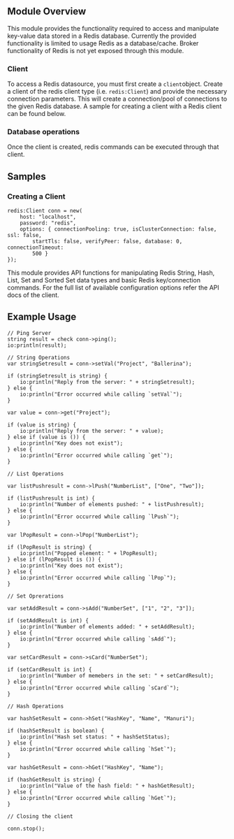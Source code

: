 ## Module Overview

This module provides the functionality required to access and manipulate key-value data stored in a Redis database.
Currently the provided functionality is limited to usage Redis as a database/cache. Broker functionality of Redis is
not yet exposed through this module.

### Client

To access a Redis datasource, you must first create a `client`object. Create a client of the redis client type
(i.e. `redis:Client`) and provide the necessary connection parameters. This will create a connection/pool of
connections to the given Redis database. A sample for creating a client with a Redis client can be found
below.

### Database operations

Once the client is created, redis commands can be executed through that client.

## Samples

### Creating a Client

```ballerina
redis:Client conn = new(
    host: "localhost",
    password: "redis",
    options: { connectionPooling: true, isClusterConnection: false, ssl: false,
        startTls: false, verifyPeer: false, database: 0, connectionTimeout: 
        500 }
});
```

This module provides API functions for manipulating Redis String, Hash, List, Set and Sorted Set data types and
basic Redis key/connection commands. For the full list of available configuration options refer the API docs of the
client.

## Example Usage
```ballerina
// Ping Server
string result = check conn->ping();
io:println(result);

// String Operations
var stringSetresult = conn->setVal("Project", "Ballerina");

if (stringSetresult is string) {
    io:println("Reply from the server: " + stringSetresult);
} else {
    io:println("Error occurred while calling `setVal`");
}

var value = conn->get("Project");

if (value is string) {
    io:println("Reply from the server: " + value);
} else if (value is ()) {
    io:println("Key does not exist");
} else {
    io:println("Error occurred while calling `get`");
}

// List Operations

var listPushresult = conn->lPush("NumberList", ["One", "Two"]);

if (listPushresult is int) {
    io:println("Number of elements pushed: " + listPushresult);
} else {
    io:println("Error occurred while calling `lPush`");
}

var lPopResult = conn->lPop("NumberList");

if (lPopResult is string) {
    io:println("Popped element: " + lPopResult);
} else if (lPopResult is ()) {
    io:println("Key does not exist");
} else {
    io:println("Error occurred while calling `lPop`");
}

// Set Oprerations

var setAddResult = conn->sAdd("NumberSet", ["1", "2", "3"]);

if (setAddResult is int) {
    io:println("Number of elements added: " + setAddResult);
} else {
    io:println("Error occurred while calling `sAdd`");
}

var setCardResult = conn->sCard("NumberSet");

if (setCardResult is int) {
    io:println("Number of memebers in the set: " + setCardResult);
} else {
    io:println("Error occurred while calling `sCard`");
}

// Hash Operations

var hashSetResult = conn->hSet("HashKey", "Name", "Manuri");

if (hashSetResult is boolean) {
    io:println("Hash set status: " + hashSetStatus);
} else {
    io:println("Error occurred while calling `hSet`");
}

var hashGetResult = conn->hGet("HashKey", "Name");

if (hashGetResult is string) {
    io:println("Value of the hash field: " + hashGetResult);
} else {
    io:println("Error occurred while calling `hGet`");
}

// Closing the client

conn.stop();
```
